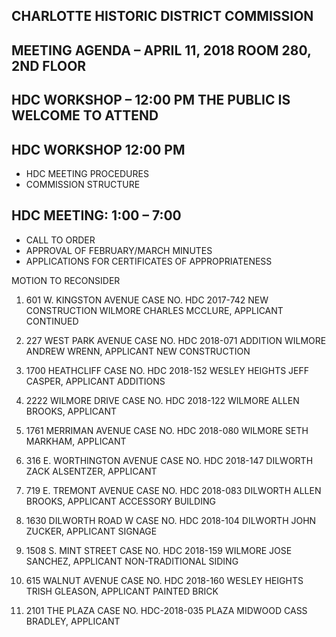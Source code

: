 ## CHARLOTTE HISTORIC DISTRICT COMMISSION

## MEETING AGENDA – APRIL 11, 2018 ROOM 280, 2ND FLOOR

## HDC WORKSHOP – 12:00 PM THE PUBLIC IS WELCOME TO ATTEND

## HDC WORKSHOP 12:00 PM

- HDC MEETING PROCEDURES
- COMMISSION STRUCTURE

## HDC MEETING: 1:00 – 7:00

- CALL TO ORDER
- APPROVAL OF FEBRUARY/MARCH MINUTES
- APPLICATIONS FOR CERTIFICATES OF APPROPRIATENESS

MOTION TO RECONSIDER
1. 601 W. KINGSTON AVENUE
   CASE NO. HDC 2017-742
   NEW CONSTRUCTION
   WILMORE
   CHARLES MCCLURE, APPLICANT
   CONTINUED

2. 227 WEST PARK AVENUE
   CASE NO. HDC 2018-071
   ADDITION
   WILMORE
   ANDREW WRENN, APPLICANT
   NEW CONSTRUCTION

3. 1700 HEATHCLIFF
   CASE NO. HDC 2018-152
   WESLEY HEIGHTS
   JEFF CASPER, APPLICANT
   ADDITIONS

4. 2222 WILMORE DRIVE
   CASE NO. HDC 2018-122
   WILMORE
   ALLEN BROOKS, APPLICANT

5. 1761 MERRIMAN AVENUE
   CASE NO. HDC 2018-080
   WILMORE
   SETH MARKHAM, APPLICANT

6. 316 E. WORTHINGTON AVENUE
   CASE NO. HDC 2018-147
   DILWORTH
   ZACK ALSENTZER, APPLICANT

7. 719 E. TREMONT AVENUE
   CASE NO. HDC 2018-083
   DILWORTH
   ALLEN BROOKS, APPLICANT
   ACCESSORY BUILDING

8. 1630 DILWORTH ROAD W
   CASE NO. HDC 2018-104
   DILWORTH
   JOHN ZUCKER, APPLICANT
   SIGNAGE

9. 1508 S. MINT STREET
   CASE NO. HDC 2018-159
   WILMORE
   JOSE SANCHEZ, APPLICANT
   NON-TRADITIONAL SIDING

10. 615 WALNUT AVENUE
    CASE NO. HDC 2018-160
    WESLEY HEIGHTS
    TRISH GLEASON, APPLICANT
    PAINTED BRICK

11. 2101 THE PLAZA
    CASE NO. HDC-2018-035
    PLAZA MIDWOOD
    CASS BRADLEY, APPLICANT
